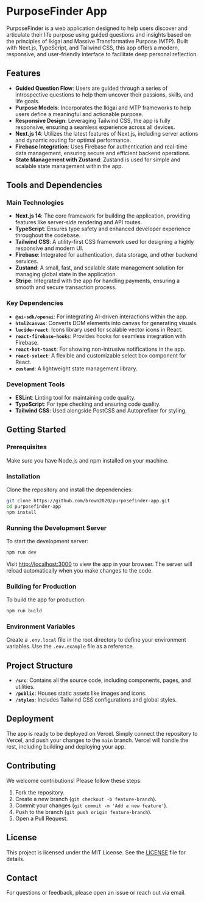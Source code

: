 # PurposeFinder App

PurposeFinder is a web application designed to help users discover and articulate their life purpose using guided questions and insights based on the principles of Ikigai and Massive Transformative Purpose (MTP). Built with Next.js, TypeScript, and Tailwind CSS, this app offers a modern, responsive, and user-friendly interface to facilitate deep personal reflection.

## Features

- **Guided Question Flow**: Users are guided through a series of introspective questions to help them uncover their passions, skills, and life goals.
- **Purpose Models**: Incorporates the Ikigai and MTP frameworks to help users define a meaningful and actionable purpose.
- **Responsive Design**: Leveraging Tailwind CSS, the app is fully responsive, ensuring a seamless experience across all devices.
- **Next.js 14**: Utilizes the latest features of Next.js, including server actions and dynamic routing for optimal performance.
- **Firebase Integration**: Uses Firebase for authentication and real-time data management, ensuring secure and efficient backend operations.
- **State Management with Zustand**: Zustand is used for simple and scalable state management within the app.

## Tools and Dependencies

### Main Technologies

- **Next.js 14**: The core framework for building the application, providing features like server-side rendering and API routes.
- **TypeScript**: Ensures type safety and enhanced developer experience throughout the codebase.
- **Tailwind CSS**: A utility-first CSS framework used for designing a highly responsive and modern UI.
- **Firebase**: Integrated for authentication, data storage, and other backend services.
- **Zustand**: A small, fast, and scalable state management solution for managing global state in the application.
- **Stripe**: Integrated with the app for handling payments, ensuring a smooth and secure transaction process.

### Key Dependencies

- **`@ai-sdk/openai`**: For integrating AI-driven interactions within the app.
- **`html2canvas`**: Converts DOM elements into canvas for generating visuals.
- **`lucide-react`**: Icons library used for scalable vector icons in React.
- **`react-firebase-hooks`**: Provides hooks for seamless integration with Firebase.
- **`react-hot-toast`**: For showing non-intrusive notifications in the app.
- **`react-select`**: A flexible and customizable select box component for React.
- **`zustand`**: A lightweight state management library.

### Development Tools

- **ESLint**: Linting tool for maintaining code quality.
- **TypeScript**: For type checking and ensuring code quality.
- **Tailwind CSS**: Used alongside PostCSS and Autoprefixer for styling.

## Getting Started

### Prerequisites

Make sure you have Node.js and npm installed on your machine.

### Installation

Clone the repository and install the dependencies:

```bash
git clone https://github.com/brown2020/purposefinder-app.git
cd purposefinder-app
npm install
```

### Running the Development Server

To start the development server:

```bash
npm run dev
```

Visit [http://localhost:3000](http://localhost:3000) to view the app in your browser. The server will reload automatically when you make changes to the code.

### Building for Production

To build the app for production:

```bash
npm run build
```

### Environment Variables

Create a `.env.local` file in the root directory to define your environment variables. Use the `.env.example` file as a reference.

## Project Structure

- **`/src`**: Contains all the source code, including components, pages, and utilities.
- **`/public`**: Houses static assets like images and icons.
- **`/styles`**: Includes Tailwind CSS configurations and global styles.

## Deployment

The app is ready to be deployed on Vercel. Simply connect the repository to Vercel, and push your changes to the `main` branch. Vercel will handle the rest, including building and deploying your app.

## Contributing

We welcome contributions! Please follow these steps:

1. Fork the repository.
2. Create a new branch (`git checkout -b feature-branch`).
3. Commit your changes (`git commit -m 'Add a new feature'`).
4. Push to the branch (`git push origin feature-branch`).
5. Open a Pull Request.

## License

This project is licensed under the MIT License. See the [LICENSE](LICENSE) file for details.

## Contact

For questions or feedback, please open an issue or reach out via email.
